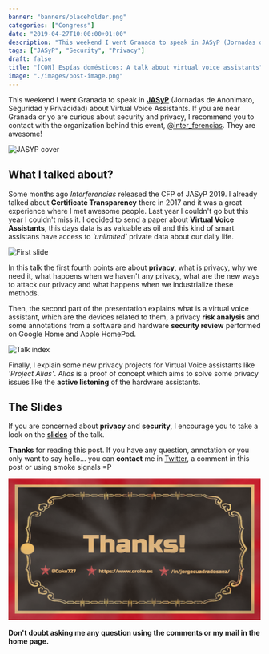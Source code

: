 ```yaml
---
banner: "banners/placeholder.png"
categories: ["Congress"]
date: "2019-04-27T10:00:00+01:00"
description: "This weekend I went Granada to speak in JASyP (Jornadas de Anonimato, Seguridad y Privacidad) about Virtual Voice Assistants. If you are near Granada or yo are curious about security and privacy, I recommend you to contact with them."
tags: ["JASyP", "Security", "Privacy"]
draft: false
title: "[CON] Espías domésticos: A talk about virtual voice assistants"
image: "./images/post-image.png"
---
```


This weekend I went Granada to speak in **[JASyP](https://interferencias.tech/jasyp/)** (Jornadas de Anonimato, Seguridad y Privacidad) about Virtual Voice Assistants. If you are near Granada or yo are curious about security and privacy, I recommend you to contact with the organization behind this event, [@inter_ferencias](https://twitter.com/Inter_ferencias). They are awesome!

![JASYP cover](/images/jasyp.png)

## What I talked about?

Some months ago *Interferencias* released the CFP of JASyP 2019. I already talked about **Certificate Transparency** there in 2017 and it was a great experience where I met awesome people. Last year I couldn't go but this year I couldn't miss it. I decided to send a paper about **Virtual Voice Assistants**, this days data is as valuable as oil and this kind of smart assistans have access to *'unlimited'* private data about our daily life.

![First slide](/images/cover.jpg)

In this talk the first fourth points are about **privacy**, what is privacy, why we need it, what happens when we haven't any privacy, what are the new ways to attack our privacy and what happens when we industrialize these methods.

Then, the second part of the presentation explains what is a virtual voice assistant, which are the devices related to them, a privacy **risk analysis** and some annotations from a software and hardware **security review** performed on Google Home and Apple HomePod.

![Talk index](/images/index.png)

Finally, I explain some new privacy projects for Virtual Voice assistants like *'Project Alias'*. *Alias* is a proof of concept which aims to solve some privacy issues like the **active listening** of the hardware assistants.

## The Slides

If you are concerned about **privacy** and **security**, I encourage you to take a look on the [**slides**](https://docs.google.com/presentation/d/1qguUIEktor6wzUed0-gMfRtfOTAUK1QzwtI2StDeZQU/edit?usp=sharing) of the talk.

**Thanks** for reading this post. If you have any question, annotation or you only want to say hello... you can **contact** me in [Twitter](https://twitter.com/coke727), a comment in this post or using smoke signals =P

![Thanks](../tizonaconf-2019/images/thanks.png)

**Don't doubt asking me any question using the comments or my mail in the home page.**

